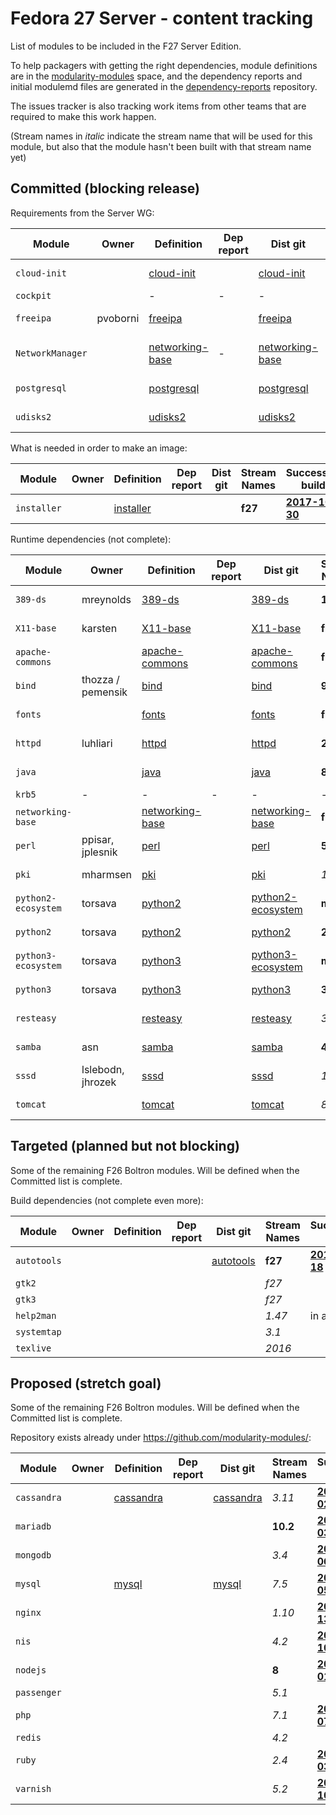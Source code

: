 # Fedora 27 Server - content tracking

List of modules to be included in the F27 Server Edition.

To help packagers with getting the right dependencies, module definitions are in the [modularity-modules](https://github.com/modularity-modules) space, and the dependency reports and initial modulemd files are generated in the [dependency-reports](https://github.com/fedora-modularity/dependency-report) repository.

The issues tracker is also tracking work items from other teams that are required to make this work happen.

(Stream names in *italic* indicate the stream name that will be used for this module, but also that the module hasn't been built with that stream name yet)

## Committed (blocking release)

Requirements from the Server WG:

| Module | Owner | Definition | Dep report | Dist git | Stream Names | Successful build |
|---|---|---|---|---|---|---|
| `cloud-init ` |  | [cloud-init](https://github.com/modularity-modules/cloud-init) | | [cloud-init](https://src.fedoraproject.org/modules/cloud-init) | **f27** | [**2017-10-05**](https://mbs.fedoraproject.org/module-build-service/1/module-builds/1042) |
| `cockpit` | | - | - | - | | In Platform |
| `freeipa ` | pvoborni | [freeipa](https://github.com/modularity-modules/freeipa) | | [freeipa](https://src.fedoraproject.org/modules/freeipa) | *4.6* | [**2017-09-11**](https://mbs.fedoraproject.org/module-build-service/1/module-builds/929) |
| `NetworkManager` | | [networking-base](https://github.com/modularity-modules/networking-base) | - | [networking-base](https://src.fedoraproject.org/modules/networking-base) | | in networking-base |
|  `postgresql`  |   |  [postgresql](https://github.com/modularity-modules/postgresql)  |   |  [postgresql](https://src.fedoraproject.org/modules/postgresql)  | **9.6** | [**2017-11-05**](https://mbs.fedoraproject.org/module-build-service/1/module-builds/1322) |
|  `udisks2`  |   |  [udisks2](https://github.com/modularity-modules/udisks2)  |   |  [udisks2](https://src.fedoraproject.org/modules/udisks2)  | **2** | [**2017-11-01**](https://mbs.fedoraproject.org/module-build-service/1/module-builds/1275) |

What is needed in order to make an image:

| Module | Owner | Definition | Dep report | Dist git | Stream Names | Successful build |
|---|---|---|---|---|---|---|
|  `installer`  |   |  [installer](https://github.com/modularity-modules/installer)  |   |   | **f27** | [**2017-10-30**](https://mbs.fedoraproject.org/module-build-service/1/module-builds/1251) |

Runtime dependencies (not complete):

| Module | Owner | Definition | Dep report | Dist git | Stream Names | Successful build |
|---|---|---|---|---|---|---|
|  `389-ds`  |  mreynolds  |  [389-ds](https://github.com/modularity-modules/389-ds)  |   |  [389-ds](https://src.fedoraproject.org/modules/389-ds)  | **1.2** | [**2017-10-12**](https://mbs.fedoraproject.org/module-build-service/1/module-builds/1122) |
|  `X11-base`  |  karsten  |  [X11-base](https://github.com/modularity-modules/X11-base)  |   |  [X11-base](https://src.fedoraproject.org/modules/X11-base)  | **f27** | [**2017-11-03**](https://mbs.fedoraproject.org/module-build-service/1/module-builds/1303) |
|  `apache-commons`  |   |  [apache-commons](https://github.com/modularity-modules/apache-commons)  |   |  [apache-commons](https://src.fedoraproject.org/modules/apache-commons)  | **f27** | [**2017-10-18**](https://mbs.fedoraproject.org/module-build-service/1/module-builds/1157) |
|  `bind`  |  thozza / pemensik  |  [bind](https://github.com/modularity-modules/bind)  |   |  [bind](https://src.fedoraproject.org/modules/bind)  | **9** | [**2017-10-18**](https://mbs.fedoraproject.org/module-build-service/1/module-builds/1155) |
|  `fonts`  |   |  [fonts](https://github.com/modularity-modules/fonts)  |   |  [fonts](https://src.fedoraproject.org/modules/fonts)  | **f27** | [**2017-11-05**](https://mbs.fedoraproject.org/module-build-service/1/module-builds/1321) |
|  `httpd`  |  luhliari  |  [httpd](https://github.com/modularity-modules/httpd)  |   |  [httpd](https://src.fedoraproject.org/modules/httpd)  | **2.4** | [**2017-10-25**](https://mbs.fedoraproject.org/module-build-service/1/module-builds/1216) |
|  `java`  |   |  [java](https://github.com/modularity-modules/java)  |   |  [java](https://src.fedoraproject.org/modules/java)  | **8** | [**2017-10-25**](https://mbs.fedoraproject.org/module-build-service/1/module-builds/1215) |
|  `krb5`  | - | - | - |  -  | - | In Platform |
|  `networking-base`  |   |  [networking-base](https://github.com/modularity-modules/networking-base)  |   |  [networking-base](https://src.fedoraproject.org/modules/networking-base)  | **f27** | [**2017-10-18**](https://mbs.fedoraproject.org/module-build-service/1/module-builds/1160) |
|  `perl`  |  ppisar, jplesnik  |  [perl](https://github.com/modularity-modules/perl)  |   |  [perl](https://src.fedoraproject.org/modules/perl)  | **5.26** | [**2017-11-03**](https://mbs.fedoraproject.org/module-build-service/1/module-builds/1294) |
|  `pki`  |  mharmsen |  [pki](https://github.com/modularity-modules/pki)  |   |  [pki](https://src.fedoraproject.org/modules/pki)  |  *10.4*  | [**2017-09-06**](https://mbs.fedoraproject.org/module-build-service/1/module-builds/915) |
|  `python2-ecosystem`  |  torsava  |  [python2](https://github.com/modularity-modules/python2)  |   |  [python2-ecosystem](https://src.fedoraproject.org/modules/python2-ecosystem)  | **master** | [**2017-11-06**](https://mbs.fedoraproject.org/module-build-service/1/module-builds/1327) |
|  `python2`  |  torsava  |  [python2](https://github.com/modularity-modules/python2)  |   |  [python2](https://src.fedoraproject.org/modules/python2)  | **2.7** | [**2017-10-31**](https://mbs.fedoraproject.org/module-build-service/1/module-builds/1258) |
|  `python3-ecosystem`  |  torsava  |  [python3](https://github.com/modularity-modules/python3)  |   |  [python3-ecosystem](https://src.fedoraproject.org/modules/python3-ecosystem)  | **master** | [**2017-11-02**](https://mbs.fedoraproject.org/module-build-service/1/module-builds/1288) |
|  `python3`  |  torsava  |  [python3](https://github.com/modularity-modules/python3)  |   |  [python3](https://src.fedoraproject.org/modules/python3)  | **3.6** | [**2017-10-31**](https://mbs.fedoraproject.org/module-build-service/1/module-builds/1256) |
|  `resteasy`  |   |  [resteasy](https://github.com/modularity-modules/resteasy)  |   |  [resteasy](https://src.fedoraproject.org/modules/resteasy)  |  *3.1*  | [**2017-09-05**](https://mbs.fedoraproject.org/module-build-service/1/module-builds/876) |
|  `samba`  |  asn  |  [samba](https://github.com/modularity-modules/samba)  |   |  [samba](https://src.fedoraproject.org/modules/samba)  | **4.7** | [**2017-10-31**](https://mbs.fedoraproject.org/module-build-service/1/module-builds/1263) |
|  `sssd`  |  lslebodn, jhrozek  |  [sssd](https://github.com/modularity-modules/sssd)  |   |  [sssd](https://src.fedoraproject.org/modules/sssd)  |  *1*  | [**2017-09-05**](https://mbs.fedoraproject.org/module-build-service/1/module-builds/885) |
|  `tomcat`  |   |  [tomcat](https://github.com/modularity-modules/tomcat)  |   |  [tomcat](https://src.fedoraproject.org/modules/tomcat)  |  *8*  | [**2017-09-05**](https://mbs.fedoraproject.org/module-build-service/1/module-builds/870) |


## Targeted (planned but not blocking)

Some of the remaining F26 Boltron modules. Will be defined when the Committed list is complete.

Build dependencies (not complete even more):

| Module | Owner | Definition | Dep report | Dist git | Stream Names | Successful build |
|---|---|---|---|---|---|---|
|  `autotools`  |   |   |   |  [autotools](https://src.fedoraproject.org/modules/autotools)  | **f27** | [**2017-10-18**](https://mbs.fedoraproject.org/module-build-service/1/module-builds/1164) |
| `gtk2` | | | | | *f27* | |
| `gtk3` | | | | | *f27* | |
|  `help2man` | | | | | *1.47* | in autotools |
| `systemtap` | | | | | *3.1* | |
| `texlive` | | | | | *2016* | |

## Proposed (stretch goal)

Some of the remaining F26 Boltron modules. Will be defined when the Committed list is complete.

Repository exists already under https://github.com/modularity-modules/:

| Module | Owner | Definition | Dep report | Dist git | Stream Names | Successful build |
|---|---|---|---|---|---|---|
|  `cassandra`  |   |  [cassandra](https://github.com/modularity-modules/cassandra)  |   |  [cassandra](https://src.fedoraproject.org/modules/cassandra)  | *3.11* | [**2017-10-02**](https://mbs.fedoraproject.org/module-build-service/1/module-builds/1026) |
|  `mariadb`  |   |   |   |   | **10.2** | [**2017-11-03**](https://mbs.fedoraproject.org/module-build-service/1/module-builds/1298) |
|  `mongodb`  |   |   |   |   |  *3.4*  | [**2017-10-06**](https://mbs.fedoraproject.org/module-build-service/1/module-builds/1056) |
|  `mysql`  |   |  [mysql](https://github.com/modularity-modules/mysql)  |   |  [mysql](https://src.fedoraproject.org/modules/mysql)  |  *7.5*  | [**2017-09-05**](https://mbs.fedoraproject.org/module-build-service/1/module-builds/894) |
|  `nginx`  |   |   |   |   |  *1.10*  | [**2017-07-13**](https://mbs.fedoraproject.org/module-build-service/1/module-builds/722) |
|  `nis`  |   |   |   |   | *4.2* | [**2017-07-10**](https://mbs.fedoraproject.org/module-build-service/1/module-builds/703) |
|  `nodejs`  |   |   |   |   | **8** | [**2017-11-01**](https://mbs.fedoraproject.org/module-build-service/1/module-builds/1269) |
| `passenger` | | | | | *5.1* | |
|  `php`  |   |   |   |   |  *7.1*  | [**2017-07-07**](https://mbs.fedoraproject.org/module-build-service/1/module-builds/701) |
| `redis` | | | | | *4.2*| |
|  `ruby`  |   |   |   |   |  *2.4*  | [**2017-10-03**](https://mbs.fedoraproject.org/module-build-service/1/module-builds/1036) |
|  `varnish`  |   |   |   |   |  *5.2*  | [**2017-07-10**](https://mbs.fedoraproject.org/module-build-service/1/module-builds/703) |
